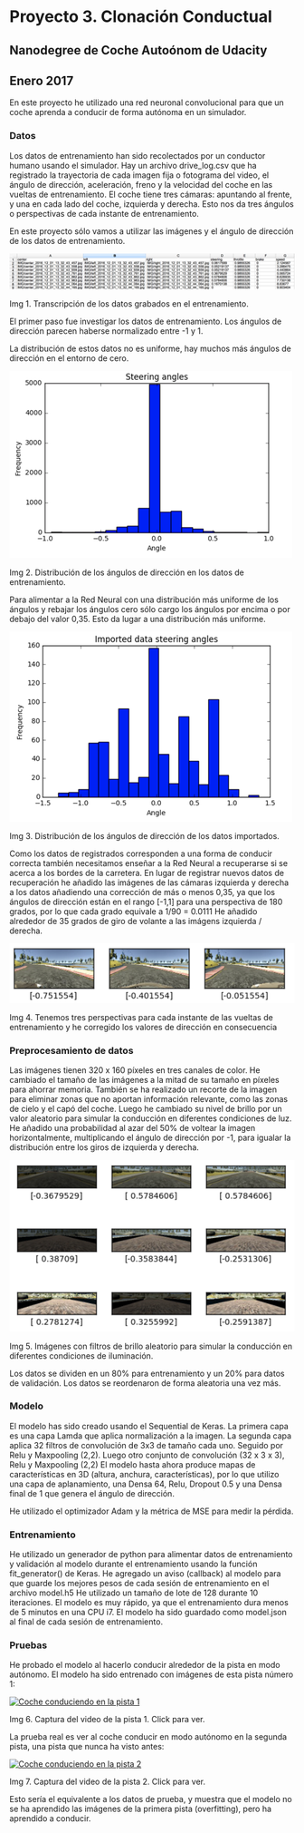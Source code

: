 # Proyecto 3. Clonación Conductual
## Nanodegree de Coche Autoónom de Udacity
## Enero 2017

En este proyecto he utilizado una red neuronal convolucional para que un coche aprenda a conducir de forma autónoma en un simulador.

### Datos

Los datos de entrenamiento han sido recolectados por un conductor humano usando el simulador. Hay un archivo drive_log.csv que ha registrado la trayectoria de cada imagen fija o fotograma del video, el ángulo de dirección, aceleración, freno y la velocidad del coche en las vueltas de entrenamiento.
El coche tiene tres cámaras: apuntando al frente, y una en cada lado del coche, izquierda y derecha. Esto nos da tres ángulos o perspectivas de cada instante de entrenamiento.

En este proyecto sólo vamos a utilizar las imágenes y el ángulo de dirección de los datos de entrenamiento.

![alt text](img/training-log.png "Datos de entrenamiento")

Img 1. Transcripción de los datos grabados en el entrenamiento.

El primer paso fue investigar los datos de entrenamiento. Los ángulos de dirección parecen haberse normalizado entre -1 y 1.

La distribución de estos datos no es uniforme, hay muchos más ángulos de dirección en el entorno de cero.

![alt text](img/data-steering-angle-dist.png "Distribución de los datos de entrenamiento")

Img 2. Distribución de los ángulos de dirección en los datos de entrenamiento.

Para alimentar a la Red Neural con una distribución más uniforme de los ángulos y rebajar los ángulos cero sólo cargo los ángulos por encima o por debajo del valor 0,35.
Esto da lugar a una distribución más uniforme.

![alt text](img/imported-data-steering-dist.png "Distribución de los ángulos de dirección de los datos importados")

Img 3. Distribución de los ángulos de dirección de los datos importados.

Como los datos de registrados corresponden a una forma de conducir correcta también necesitamos enseñar a la Red Neural a recuperarse si se acerca a los bordes de la carretera.
En lugar de registrar nuevos datos de recuperación he añadido las imágenes de las cámaras izquierda y derecha a los datos añadiendo una corrección de más o menos 0,35, ya que los ángulos de dirección están en el rango [-1,1] para una perspectiva de 180 grados, por lo que cada grado equivale a 1/90 = 0.0111 He añadido alrededor de 35 grados de giro de volante a las imágens izquierda / derecha.

![alt text](img/camera-angles.png "Las tres perspectivas de cámara")

Img 4. Tenemos tres perspectivas para cada instante de las vueltas de entrenamiento  y he corregido los valores de dirección en consecuencia

### Preprocesamiento de datos

Las imágenes tienen 320 x 160 píxeles en tres canales de color.
He cambiado el tamaño de las imágenes a la mitad de su tamaño en píxeles para ahorrar memoria.
También se ha realizado un recorte de la imagen para eliminar zonas que no aportan información relevante, como las zonas de cielo y el capó del coche.
Luego he cambiado su nivel de brillo por un valor aleatorio para simular la conducción en diferentes condiciones de luz.
He añadido una probabilidad al azar del 50% de voltear la imagen horizontalmente, multiplicando el ángulo de dirección por -1, para igualar la distribución entre los giros de izquierda y derecha.

![alt text](img/different-brightness.png "Diferntes niveles de brillo")

Img 5. Imágenes con filtros de brillo aleatorio para simular la conducción en diferentes condiciones de iluminación.

Los datos se dividen en un 80% para entrenamiento y un 20% para datos de validación.
Los datos se reordenaron de forma aleatoria una vez más.

### Modelo

El modelo has sido creado usando el Sequential de Keras.
La primera capa es una capa Lamda que aplica normalización a la imagen.
La segunda capa aplica 32 filtros de convolución de 3x3 de tamaño cada uno.
Seguido por Relu y Maxpooling (2,2). Luego otro conjunto de convolución (32 x 3 x 3), Relu y Maxpooling (2,2)
El modelo hasta ahora produce mapas de características en 3D (altura, anchura, características), por lo que utilizo una capa de aplanamiento, una Densa 64, Relu, Dropout 0.5 y una Densa final de 1 que genera el ángulo de dirección.

He utilizado el optimizador Adam y la métrica de MSE para medir la pérdida.

### Entrenamiento

He utilizado un generador de python para alimentar datos de entrenamiento y validación al modelo durante el entrenamiento usando la función fit_generator() de Keras.
He agregado un aviso (callback) al modelo para que guarde los mejores pesos de cada sesión de entrenamiento en el archivo model.h5
He utilizado un tamaño de lote de 128 durante 10 iteraciones.
El modelo es muy rápido, ya que el entrenamiento dura menos de 5 minutos en una CPU i7.
El modelo ha sido guardado como model.json al final de cada sesión de entrenamiento.

### Pruebas

He probado el modelo al hacerlo conducir alrededor de la pista en modo autónomo. El modelo ha sido entrenado con imágenes de esta pista número 1:

<a href="http://www.youtube.com/watch?feature=player_embedded&v=CZpvtnVzEKY" target="_blank"><img src="http://img.youtube.com/vi/CZpvtnVzEKY/0.jpg"
alt="Coche conduciendo en la pista 1" width="240" height="180" border="0" /></a>

Img 6. Captura del video de la pista 1. Click para ver.

La prueba real es ver al coche conducir en modo autónomo en la segunda pista, una pista que nunca ha visto antes:

<a href="http://www.youtube.com/watch?feature=player_embedded&v=TRwdUxb-dq8" target="_blank"><img src="http://img.youtube.com/vi/TRwdUxb-dq8/0.jpg"
alt="Coche conduciendo en la pista 2" width="240" height="180" border="0" /></a>

Img 7. Captura del video de la pista 2. Click para ver.

Esto sería el equivalente a los datos de prueba, y muestra que el modelo no se ha aprendido las imágenes de la primera pista (overfitting), pero ha aprendido a conducir.

